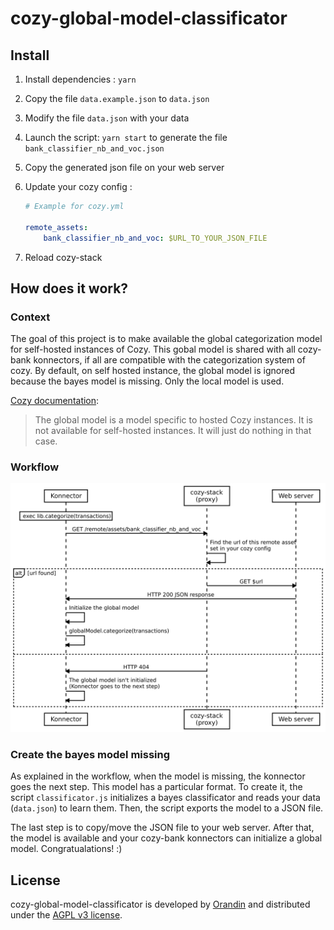 # cozy-global-model-classificator


## Install

1. Install dependencies : `yarn`
2. Copy the file `data.example.json` to `data.json`
3. Modify the file `data.json` with your data
4. Launch the script: `yarn start` to generate the file `bank_classifier_nb_and_voc.json`
5. Copy the generated json file on your web server
6. Update your cozy config :

    ```yaml
    # Example for cozy.yml

    remote_assets:
        bank_classifier_nb_and_voc: $URL_TO_YOUR_JSON_FILE
    ```

7. Reload cozy-stack




## How does it work?

### Context

The goal of this project is to make available the global categorization model for self-hosted instances of Cozy. This gobal model is shared with all cozy-bank konnectors, if all are compatible with the categorization system of cozy. By default, on self hosted instance, the global model is ignored because the bayes model is missing. Only the local model is used.


[Cozy documentation](https://docs.cozy.io/en/cozy-konnector-libs/api/#module_categorization):

> The global model is a model specific to hosted Cozy instances. It is not available for self-hosted instances. It will just do nothing in that case.


### Workflow

![Sequence diagram](./docs/sequence.svg)

### Create the bayes model missing

As explained in the workflow, when the model is missing, the konnector goes the next step. This model has a particular format. To create it, the script  `classificator.js` initializes a bayes classificator and reads your data (`data.json`) to learn them. Then, the script exports the model to a JSON file.

The last step is to copy/move the JSON file to your web server. After that, the model is available and your cozy-bank konnectors can initialize a global model. Congratualations! :)


## License

cozy-global-model-classificator is developed by [Orandin](https://github.com/orandin) and distributed under the [AGPL v3 license][agpl-3.0].


[agpl-3.0]: https://www.gnu.org/licenses/agpl-3.0.html

